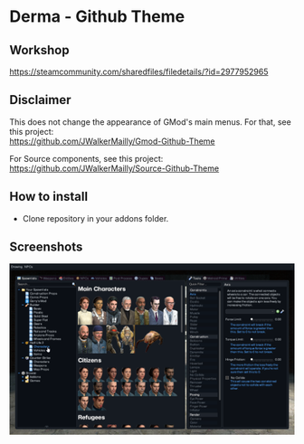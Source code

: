 # Derma - Github Theme

## Workshop
https://steamcommunity.com/sharedfiles/filedetails/?id=2977952965

## Disclaimer
This does not change the appearance of GMod's main menus. For that, see this project:\
https://github.com/JWalkerMailly/Gmod-Github-Theme

For Source components, see this project:\
https://github.com/JWalkerMailly/Source-Github-Theme

## How to install

- Clone repository in your addons folder.

## Screenshots

![Main](/screenshot.png?raw=true)